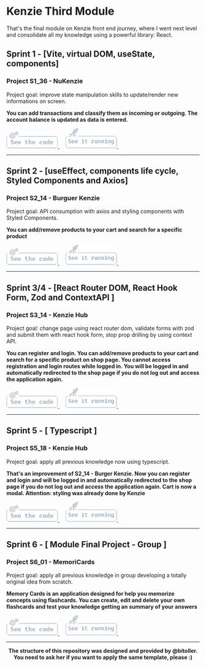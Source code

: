 # Kenzie Third Module

<p>
  That's the final module on Kenzie front end journey, where I went next level and consolidate all my knowledge using a powerful library: React.
</p>

## Sprint 1 - [Vite, virtual DOM, useState, components]

### Project S1_36 - NuKenzie

Project goal: improve state manipulation skills to update/render new informations on screen.

<b>You can add transactions and classify them as incoming or outgoing. The account balance is updated as data is entered. </b>

<a href="./src/S1_36"> <img src="./src/assets/images/code_button.png"> </a> &nbsp; &nbsp;
<a href="https://kenzie-academy-brasil-developers-react-entrega-s1-nu-k-luhmaria.vercel.app/"> <img src="./src/assets/images/project_button.png"> </a> &nbsp; &nbsp;

---

## Sprint 2 - [useEffect, components life cycle, Styled Components and Axios]

### Project S2_14 - Burguer Kenzie

Project goal: API consumption with axios and styling components with Styled Components.

<b>You can add/remove products to your cart and search for a specific product</b>

<a href="./src/S2_14"> <img src="./src/assets/images/code_button.png"> </a> &nbsp; &nbsp;
<a href="https://kenzie-academy-brasil-developers-react-entrega-hamburg-luhmaria.vercel.app/"> <img src="./src/assets/images/project_button.png"> </a> &nbsp; &nbsp;

---

## Sprint 3/4 - [React Router DOM, React Hook Form, Zod and ContextAPI ]

### Project S3_14 - Kenzie Hub

Project goal: change page using react router dom, validate forms with zod and submit them with react hook form, stop prop drilling by using context API.

<b>You can register and login. You can add/remove products to your cart and search for a specific product on shop page. You cannot access registration and login routes while logged in. You will be logged in and automatically redirected to the shop page if you do not log out and access the application again.</b>

<a href="./src/S3_14"> <img src="./src/assets/images/code_button.png"> </a> &nbsp; &nbsp;
<a href="https://kenzie-academy-brasil-developers-react-entrega-hamburg-luhmaria.vercel.app/"> <img src="./src/assets/images/project_button.png"> </a> &nbsp; &nbsp;

---

## Sprint 5 - [ Typescript ]

### Project S5_18 - Kenzie Hub

Project goal: apply all previous knowledge now using typescript.

<b>That's an improvement of S2_14 - Burger Kenzie. Now you can register and login and will be logged in and automatically redirected to the shop page if you do not log out and access the application again. Cart is now a modal. Attention: styling was already done by Kenzie</b>

<a href="./src/S3_14"> <img src="./src/assets/images/code_button.png"> </a> &nbsp; &nbsp;
<a href="https://kenzie-academy-brasil-developers-kenzie-burguer-v2-luh-luhmaria.vercel.app/"> <img src="./src/assets/images/project_button.png"> </a> &nbsp; &nbsp;

---

## Sprint 6 - [ Module Final Project - Group ]

### Project S6_01 - MemoriCards

Project goal: apply all previous knowledge in group developing a totally original idea from scratch.

<b>Memory Cards is an application designed for help you memorize concepts using flashcards. You can create, edit and delete your own flashcards and test your knowledge getting an summary of your answers</b>

<a href="https://github.com/MemoriCards/MemoriCards"> <img src="./src/assets/images/code_button.png"> </a> &nbsp; &nbsp;
<a href="https://memori-cards.vercel.app/"> <img src="./src/assets/images/project_button.png"> </a> &nbsp; &nbsp;

<hr />
<p align="center">
<b>The structure of this repository was designed and provided by @bitoller. You need to ask her if you want to apply the same template, please :)</b></p>
